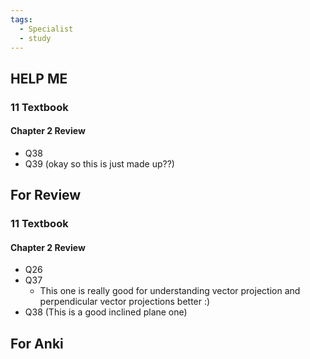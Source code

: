 ```yaml
---
tags:
  - Specialist
  - study
---
```

## HELP ME
### 11 Textbook
#### Chapter 2 Review
- Q38
- Q39 (okay so this is just made up??)
## For Review
### 11 Textbook
#### Chapter 2 Review
- Q26
- Q37
	- This one is really good for understanding vector projection and perpendicular vector projections better :)
- Q38 (This is a good inclined plane one) 


## For Anki